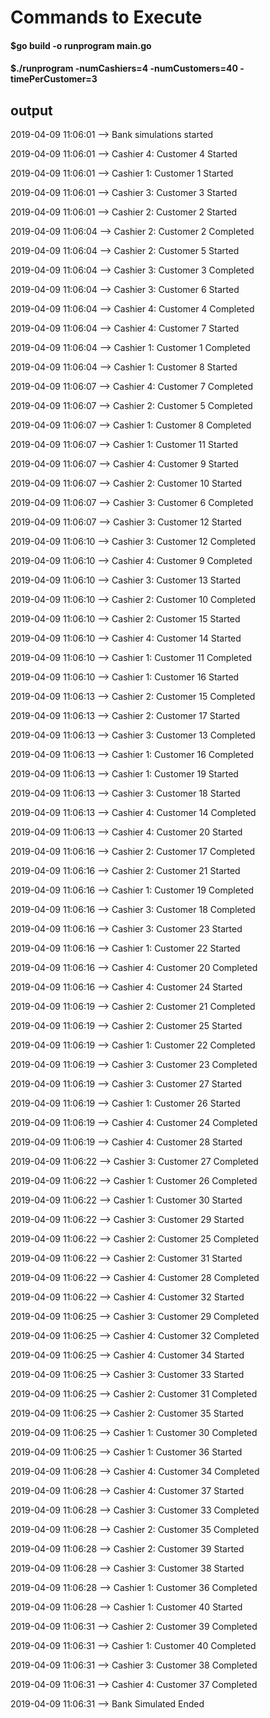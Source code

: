 # Commands to Execute

#### $go build -o runprogram main.go
#### $./runprogram -numCashiers=4 -numCustomers=40 -timePerCustomer=3

## output
2019-04-09 11:06:01 --> Bank simulations started

2019-04-09 11:06:01 --> Cashier 4: Customer 4 Started

2019-04-09 11:06:01 --> Cashier 1: Customer 1 Started

2019-04-09 11:06:01 --> Cashier 3: Customer 3 Started

2019-04-09 11:06:01 --> Cashier 2: Customer 2 Started

2019-04-09 11:06:04 --> Cashier 2: Customer 2 Completed

2019-04-09 11:06:04 --> Cashier 2: Customer 5 Started

2019-04-09 11:06:04 --> Cashier 3: Customer 3 Completed

2019-04-09 11:06:04 --> Cashier 3: Customer 6 Started

2019-04-09 11:06:04 --> Cashier 4: Customer 4 Completed

2019-04-09 11:06:04 --> Cashier 4: Customer 7 Started

2019-04-09 11:06:04 --> Cashier 1: Customer 1 Completed

2019-04-09 11:06:04 --> Cashier 1: Customer 8 Started

2019-04-09 11:06:07 --> Cashier 4: Customer 7 Completed

2019-04-09 11:06:07 --> Cashier 2: Customer 5 Completed

2019-04-09 11:06:07 --> Cashier 1: Customer 8 Completed

2019-04-09 11:06:07 --> Cashier 1: Customer 11 Started

2019-04-09 11:06:07 --> Cashier 4: Customer 9 Started

2019-04-09 11:06:07 --> Cashier 2: Customer 10 Started

2019-04-09 11:06:07 --> Cashier 3: Customer 6 Completed

2019-04-09 11:06:07 --> Cashier 3: Customer 12 Started

2019-04-09 11:06:10 --> Cashier 3: Customer 12 Completed

2019-04-09 11:06:10 --> Cashier 4: Customer 9 Completed

2019-04-09 11:06:10 --> Cashier 3: Customer 13 Started

2019-04-09 11:06:10 --> Cashier 2: Customer 10 Completed

2019-04-09 11:06:10 --> Cashier 2: Customer 15 Started

2019-04-09 11:06:10 --> Cashier 4: Customer 14 Started

2019-04-09 11:06:10 --> Cashier 1: Customer 11 Completed

2019-04-09 11:06:10 --> Cashier 1: Customer 16 Started

2019-04-09 11:06:13 --> Cashier 2: Customer 15 Completed

2019-04-09 11:06:13 --> Cashier 2: Customer 17 Started

2019-04-09 11:06:13 --> Cashier 3: Customer 13 Completed

2019-04-09 11:06:13 --> Cashier 1: Customer 16 Completed

2019-04-09 11:06:13 --> Cashier 1: Customer 19 Started

2019-04-09 11:06:13 --> Cashier 3: Customer 18 Started

2019-04-09 11:06:13 --> Cashier 4: Customer 14 Completed

2019-04-09 11:06:13 --> Cashier 4: Customer 20 Started

2019-04-09 11:06:16 --> Cashier 2: Customer 17 Completed

2019-04-09 11:06:16 --> Cashier 2: Customer 21 Started

2019-04-09 11:06:16 --> Cashier 1: Customer 19 Completed

2019-04-09 11:06:16 --> Cashier 3: Customer 18 Completed

2019-04-09 11:06:16 --> Cashier 3: Customer 23 Started

2019-04-09 11:06:16 --> Cashier 1: Customer 22 Started

2019-04-09 11:06:16 --> Cashier 4: Customer 20 Completed

2019-04-09 11:06:16 --> Cashier 4: Customer 24 Started

2019-04-09 11:06:19 --> Cashier 2: Customer 21 Completed

2019-04-09 11:06:19 --> Cashier 2: Customer 25 Started

2019-04-09 11:06:19 --> Cashier 1: Customer 22 Completed

2019-04-09 11:06:19 --> Cashier 3: Customer 23 Completed

2019-04-09 11:06:19 --> Cashier 3: Customer 27 Started

2019-04-09 11:06:19 --> Cashier 1: Customer 26 Started

2019-04-09 11:06:19 --> Cashier 4: Customer 24 Completed

2019-04-09 11:06:19 --> Cashier 4: Customer 28 Started

2019-04-09 11:06:22 --> Cashier 3: Customer 27 Completed

2019-04-09 11:06:22 --> Cashier 1: Customer 26 Completed

2019-04-09 11:06:22 --> Cashier 1: Customer 30 Started

2019-04-09 11:06:22 --> Cashier 3: Customer 29 Started

2019-04-09 11:06:22 --> Cashier 2: Customer 25 Completed

2019-04-09 11:06:22 --> Cashier 2: Customer 31 Started

2019-04-09 11:06:22 --> Cashier 4: Customer 28 Completed

2019-04-09 11:06:22 --> Cashier 4: Customer 32 Started

2019-04-09 11:06:25 --> Cashier 3: Customer 29 Completed

2019-04-09 11:06:25 --> Cashier 4: Customer 32 Completed

2019-04-09 11:06:25 --> Cashier 4: Customer 34 Started

2019-04-09 11:06:25 --> Cashier 3: Customer 33 Started

2019-04-09 11:06:25 --> Cashier 2: Customer 31 Completed

2019-04-09 11:06:25 --> Cashier 2: Customer 35 Started

2019-04-09 11:06:25 --> Cashier 1: Customer 30 Completed

2019-04-09 11:06:25 --> Cashier 1: Customer 36 Started

2019-04-09 11:06:28 --> Cashier 4: Customer 34 Completed

2019-04-09 11:06:28 --> Cashier 4: Customer 37 Started

2019-04-09 11:06:28 --> Cashier 3: Customer 33 Completed

2019-04-09 11:06:28 --> Cashier 2: Customer 35 Completed

2019-04-09 11:06:28 --> Cashier 2: Customer 39 Started

2019-04-09 11:06:28 --> Cashier 3: Customer 38 Started

2019-04-09 11:06:28 --> Cashier 1: Customer 36 Completed

2019-04-09 11:06:28 --> Cashier 1: Customer 40 Started

2019-04-09 11:06:31 --> Cashier 2: Customer 39 Completed

2019-04-09 11:06:31 --> Cashier 1: Customer 40 Completed

2019-04-09 11:06:31 --> Cashier 3: Customer 38 Completed

2019-04-09 11:06:31 --> Cashier 4: Customer 37 Completed

2019-04-09 11:06:31 --> Bank Simulated Ended
